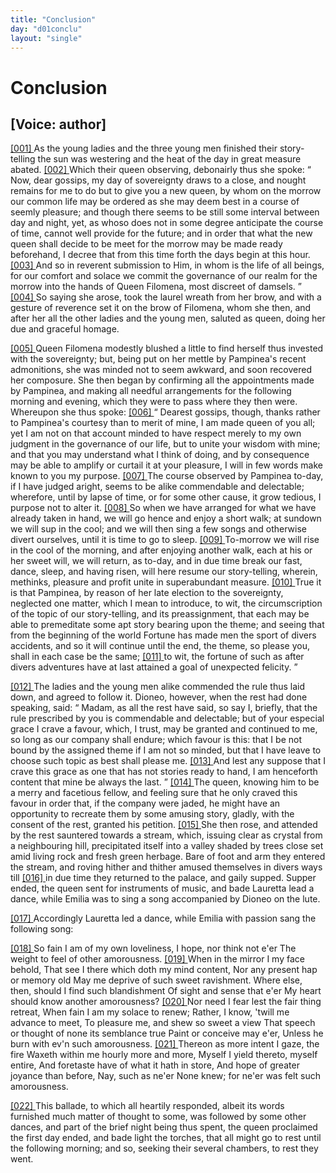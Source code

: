 ```yaml
---
title: "Conclusion"
day: "d01conclu"
layout: "single"
---
```

<div id="d01conclu" type="conclusion" who="author">
 <h1>
  Conclusion
 </h1>
 <p>
  <h2>
   [Voice: author]
  </h2>
 </p>
 <p>
  <a href="{{ site.baseurl }}itDecameron/d01conclu#p01970001" id="p01970001">
   [001]
  </a>
  As the young ladies and the three young men finished their story-telling
      the sun was westering and the heat of the day in great
      measure abated.
  <a href="{{ site.baseurl }}itDecameron/d01conclu#p01970002" id="p01970002">
   [002]
  </a>
  Which their queen observing, debonairly thus she
      spoke:
  <q direct="unspecified">
   Now, dear gossips, my day of sovereignty draws to a close,
	and nought remains for me to do but to give you a new queen, by
   whom on the morrow our common life may be ordered as she may
	deem best in a course of seemly pleasure; and though there seems to
	be still some interval between day and night, yet, as whoso does not
	in some degree anticipate the course of time, cannot well provide for
	the future; and in order that what the new queen shall decide to be
	meet for the morrow may be made ready beforehand, I decree that
	from this time forth the days begin at this hour.
   <a href="{{ site.baseurl }}itDecameron/d01conclu#p01970003" id="p01970003">
    [003]
   </a>
   And so in reverent
	submission to Him, in whom is the life of all beings, for our comfort
	and solace we commit the governance of our realm for the morrow
	into the hands of Queen Filomena, most discreet of damsels.
  </q>
  <a href="{{ site.baseurl }}itDecameron/d01conclu#p01970004" id="p01970004">
   [004]
  </a>
  So saying she arose, took the laurel wreath from her brow, and with a
      gesture of reverence set it on the brow of Filomena, whom she then,
      and after her all the other ladies and the young men, saluted as
      queen, doing her due and graceful homage.
 </p>
 <p>
  <a href="{{ site.baseurl }}itDecameron/d01conclu#p01970005" id="p01970005">
   [005]
  </a>
  Queen Filomena modestly blushed a little to find herself thus
      invested with the sovereignty; but, being put on her mettle by
      Pampinea's recent admonitions, she was minded not to seem awkward,
      and soon recovered her composure. She then began by confirming
      all the appointments made by Pampinea, and making all needful
      arrangements for the following morning and evening, which they
      were to pass where they then were. Whereupon she thus spoke:
  <a href="{{ site.baseurl }}itDecameron/d01conclu#p01970006" id="p01970006">
   [006]
  </a>
  <q direct="unspecified">
   Dearest gossips, though, thanks rather to Pampinea's courtesy than
	to merit of mine, I am made queen of you all; yet I am not on
	that account minded to have respect merely to my own judgment in
	the governance of our life, but to unite your wisdom with mine; and
	that you may understand what I think of doing, and by consequence
	may be able to amplify or curtail it at your pleasure, I will in few
	words make known to you my purpose.
   <a href="{{ site.baseurl }}itDecameron/d01conclu#p01970007" id="p01970007">
    [007]
   </a>
   The course observed by
	Pampinea to-day, if I have judged aright, seems to be alike commendable
	and delectable; wherefore, until by lapse of time, or for some
	other cause, it grow tedious, I purpose not to alter it.
   <a href="{{ site.baseurl }}itDecameron/d01conclu#p01970008" id="p01970008">
    [008]
   </a>
   So when we
	have arranged for what we have already taken in hand, we will go
	hence and enjoy a short walk; at sundown we will sup in the cool;
	and we will then sing a few songs and otherwise divert ourselves,
	until it is time to go to sleep.
   <a href="{{ site.baseurl }}itDecameron/d01conclu#p01970009" id="p01970009">
    [009]
   </a>
   To-morrow we will rise in the cool
	of the morning, and after enjoying another walk, each at his or her
	sweet will, we will return, as to-day, and in due time break our fast,
	dance, sleep, and having risen, will here resume our story-telling,
   wherein, methinks, pleasure and profit unite in superabundant
	measure.
   <a href="{{ site.baseurl }}itDecameron/d01conclu#p01970010" id="p01970010">
    [010]
   </a>
   True it is that Pampinea, by reason of her late election to
	the sovereignty, neglected one matter, which I mean to introduce,
	to wit, the circumscription of the topic of our story-telling, and its
	preassignment, that each may be able to premeditate some apt story
	bearing upon the theme; and seeing that from the beginning of the
	world Fortune has made men the sport of divers accidents, and so it
	will continue until the end, the theme, so please you, shall in each
	case be the same;
   <a href="{{ site.baseurl }}itDecameron/d01conclu#p01970011" id="p01970011">
    [011]
   </a>
   <seg type="topic">
    to wit, the fortune of such as after divers adventures
	  have at last attained a goal of unexpected felicity.
   </seg>
  </q>
 </p>
 <p>
  <a href="{{ site.baseurl }}itDecameron/d01conclu#p01970012" id="p01970012">
   [012]
  </a>
  The ladies and the young men alike commended the rule thus
      laid down, and agreed to follow it. Dioneo, however, when the rest
      had done speaking, said:
  <q direct="unspecified">
   Madam, as all the rest have said, so say
	I, briefly, that the rule prescribed by you is commendable and delectable;
	but of your especial grace I crave a favour, which, I trust,
	may be granted and continued to me, so long as our company shall
	endure; which favour is this: that I be not bound by the assigned
	theme if I am not so minded, but that I have leave to choose such
	topic as best shall please me.
   <a href="{{ site.baseurl }}itDecameron/d01conclu#p01970013" id="p01970013">
    [013]
   </a>
   And lest any suppose that I crave this
	grace as one that has not stories ready to hand, I am henceforth
	content that mine be always the last.
  </q>
  <a href="{{ site.baseurl }}itDecameron/d01conclu#p01970014" id="p01970014">
   [014]
  </a>
  The queen, knowing him to
      be a merry and facetious fellow, and feeling sure that he only craved
      this favour in order that, if the company were jaded, he might have
      an opportunity to recreate them by some amusing story, gladly, with
      the consent of the rest, granted his petition.
  <a href="{{ site.baseurl }}itDecameron/d01conclu#p01970015" id="p01970015">
   [015]
  </a>
  She then rose, and
      attended by the rest sauntered towards a stream, which, issuing clear
      as crystal from a neighbouring hill, precipitated itself into a valley
      shaded by trees close set amid living rock and fresh green herbage.
      Bare of foot and arm they entered the stream, and roving hither and
      thither amused themselves in divers ways till
  <a href="{{ site.baseurl }}itDecameron/d01conclu#p01970016" id="p01970016">
   [016]
  </a>
  in due time they returned
      to the palace, and gaily supped. Supper ended, the queen sent for
      instruments of music, and bade Lauretta lead a dance, while Emilia
      was to sing a song accompanied by Dioneo on the lute.
 </p>
 <p>
  <a href="{{ site.baseurl }}itDecameron/d01conclu#p01970017" id="p01970017">
   [017]
  </a>
  Accordingly Lauretta led a dance, while Emilia with passion
      sang the following song:
 </p>
 <div3 type="song" who="emilia">
  <lg>
   <a href="{{ site.baseurl }}itDecameron/d01conclu#p01970018" id="p01970018">
    [018]
   </a>
   <l>
    So fain I am of my own loveliness,
   </l>
   <l>
    I hope, nor think not e'er
   </l>
   <l>
    The weight to feel of other amorousness.
   </l>
  </lg>
  <lg>
   <a href="{{ site.baseurl }}itDecameron/d01conclu#p01970019" id="p01970019">
    [019]
   </a>
   <l>
    When in the mirror I my face behold,
   </l>
   <l>
    That see I there which doth my mind content,
   </l>
   <l>
    Nor any present hap or memory old
   </l>
   <l>
    May me deprive of such sweet ravishment.
   </l>
   <l>
    Where else, then, should I find such blandishment
   </l>
   <l>
    Of sight and sense that e'er
   </l>
   <l>
    My heart should know another amorousness?
   </l>
  </lg>
  <lg>
   <a href="{{ site.baseurl }}itDecameron/d01conclu#p01970020" id="p01970020">
    [020]
   </a>
   <l>
    Nor need I fear lest the fair thing retreat,
   </l>
   <l>
    When fain I am my solace to renew;
   </l>
   <l>
    Rather, I know, 'twill me advance to meet,
   </l>
   <l>
    To pleasure me, and shew so sweet a view
   </l>
   <l>
    That speech or thought of none its semblance true
   </l>
   <l>
    Paint or conceive may e'er,
   </l>
   <l>
    Unless he burn with ev'n such amorousness.
   </l>
  </lg>
  <lg>
   <a href="{{ site.baseurl }}itDecameron/d01conclu#p01970021" id="p01970021">
    [021]
   </a>
   <l>
    Thereon as more intent I gaze, the fire
   </l>
   <l>
    Waxeth within me hourly more and more,
   </l>
   <l>
    Myself I yield thereto, myself entire,
   </l>
   <l>
    And foretaste have of what it hath in store,
   </l>
   <l>
    And hope of greater joyance than before,
   </l>
   <l>
    Nay, such as ne'er
   </l>
   <l>
    None knew; for ne'er was felt such amorousness.
   </l>
  </lg>
 </div3>
 <p>
  <a href="{{ site.baseurl }}itDecameron/d01conclu#p01970022" id="p01970022">
   [022]
  </a>
  This ballade, to which all heartily responded, albeit its words
      furnished much matter of thought to some, was followed by some
      other dances, and part of the brief night being thus spent, the queen
      proclaimed the first day ended, and bade light the torches, that all
      might go to rest until the following morning; and so, seeking their
      several chambers, to rest they went.
 </p>
</div>